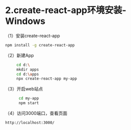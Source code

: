 # 2.create-react-app环境安装-Windows

（1）安装create-react-app

```bash
npm install -g create-react-app
```

（2）新建App

```bash
     cd d:\
     mkdir apps 
     cd d:\apps
     npx create-react-app my-app
```

（3）开启web站点

```bash
      cd my-app
      npm start
```

（4）访问3000端口，查看页面

```bash
http://localhost:3000/
```